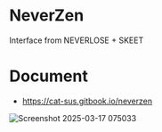 # NeverZen
Interface from NEVERLOSE + SKEET

# Document
- https://cat-sus.gitbook.io/neverzen

![Screenshot 2025-03-17 075033](https://github.com/user-attachments/assets/54b2047a-180c-4061-ae64-0d4d77d82c55)
